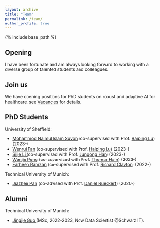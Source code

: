```yaml
---
layout: archive
title: "Team"
permalink: /team/
author_profile: true
---
```

{% include base_path %}

Opening
-------
I have been fortunate and am always looking forward to working with a diverse group of talented students and colleagues.

Join us
------
We have opening positions for PhD students on robust and adaptive AI for healthcare, see [Vacancies](https://cherise215.github.io/vacancies/) for details.


PhD Students
------------

University of Sheffield:
* [Mohammod Naimul Islam Suvon](https://scholar.google.com/citations?user=DGYUifQAAAAJ&hl=en&inst=12733411405069140160) (co-supervised with Prof. [Haiping Lu](https://haipinglu.github.io/)) (2023-)
* [Wenrui Fan](https://wenruifan.github.io/) (co-supervised with Prof. [Haiping Lu](https://haipinglu.github.io/)) (2023-)
* [Sijie Li ](https://lezj.github.io/sijieli.github.io/) (co-supervised with Prof. [Jungong Han](https://scholar.google.co.uk/citations?user=hNi1gxAAAAAJ&hl=en)) (2023-)
* [Wenjie Peng](https://scholar.google.com/citations?user=RjVHi_wAAAAJ&hl=en&inst=12733411405069140160) (co-supervised with Prof. [Thomas Hain](https://scholar.google.com/citations?user=x03kgyEAAAAJ&hl=en&inst=12733411405069140160)) (2023-)
* [Farheen Ramzan](https://scholar.google.com/citations?user=PlJD884AAAAJ&hl=en&inst=12733411405069140160) (co-supervised with Prof. [Richard Clayton](https://www.sheffield.ac.uk/dcs/people/academic/richard-clayton)) (2022-)


Technical University of Munich:

* [Jiazhen Pan](https://aim-lab.io/author/jiazhen-pan/) (co-advised with Prof. [Daniel Rueckert](https://scholar.google.com/citations?user=H0O0WnQAAAAJ&hl=en)) (2020-)


Alumni
------

Technical University of Munich:

* [Jingjie Guo ](https://www.linkedin.com/in/jingjie-g-6897a4247/)(MSc, 2022-2023, Now Data Scientist @Schwarz IT).

